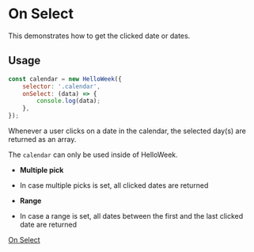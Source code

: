 # On Select

This demonstrates how to get the clicked date or dates.

## Usage

```js
const calendar = new HelloWeek({
    selector: '.calendar',
    onSelect: (data) => {
        console.log(data);
    },
});
```

Whenever a user clicks on a date in the calendar, the selected day(s) are returned as an array.

The `calendar` can only be used inside of HelloWeek.

- **Multiple pick**
 -   In case multiple picks is set, all clicked dates are returned

- **Range**
 -   In case a range is set, all dates between the first and the last clicked date are returned

[On Select](../demos/on-select.html ':include :type=iframe width=100% height=600px')

